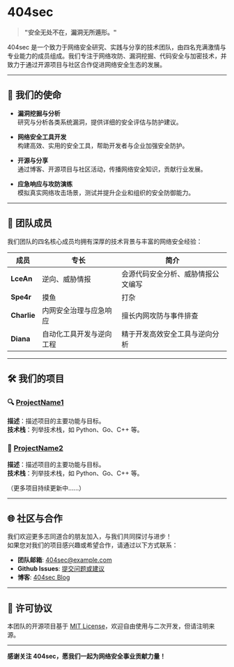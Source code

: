 # 404sec

> **"安全无处不在，漏洞无所遁形。"**

404sec 是一个致力于网络安全研究、实践与分享的技术团队，由四名充满激情与专业能力的成员组成。我们专注于网络攻防、漏洞挖掘、代码安全与加密技术，并致力于通过开源项目与社区合作促进网络安全生态的发展。

---

## 🎯 我们的使命

- **漏洞挖掘与分析**  
  研究与分析各类系统漏洞，提供详细的安全评估与防护建议。

- **网络安全工具开发**  
  构建高效、实用的安全工具，帮助开发者与企业加强安全防护。

- **开源与分享**  
  通过博客、开源项目与社区活动，传播网络安全知识，贡献行业发展。

- **应急响应与攻防演练**  
  模拟真实网络攻击场景，测试并提升企业和组织的安全防御能力。

---

## 👥 团队成员

我们团队的四名核心成员均拥有深厚的技术背景与丰富的网络安全经验：

| 成员          | 专长                            | 简介                               |
| ------------- | ------------------------------- | ---------------------------------- |
| **LceAn**     | 逆向、威胁情报             | 会源代码安全分析、威胁情报公文编写 |
| **Spe4r**       | 摸鱼              | 打杂     |
| **Charlie**   | 内网安全治理与应急响应          | 擅长内网攻防与事件排查           |
| **Diana**     | 自动化工具开发与逆向工程        | 精于开发高效安全工具与逆向分析   |

---

## 🛠️ 我们的项目

### 🔍 [ProjectName1](#)
**描述**：描述项目的主要功能与目标。  
**技术栈**：列举技术栈，如 Python、Go、C++ 等。

### 🔑 [ProjectName2](#)
**描述**：描述项目的主要功能与目标。  
**技术栈**：列举技术栈，如 Python、Go、C++ 等。

（更多项目持续更新中......）

---

## 🌐 社区与合作

我们欢迎更多志同道合的朋友加入，与我们共同探讨与进步！  
如果您对我们的项目感兴趣或希望合作，请通过以下方式联系：

- **团队邮箱**: [404sec@example.com](mailto:404sec@example.com)
- **Github Issues**: [提交问题或建议](#)
- **博客**: [404sec Blog](#)

---

## 📄 许可协议

本团队的开源项目基于 [MIT License](LICENSE)，欢迎自由使用与二次开发，但请注明来源。

---

**感谢关注 404sec，愿我们一起为网络安全事业贡献力量！**
